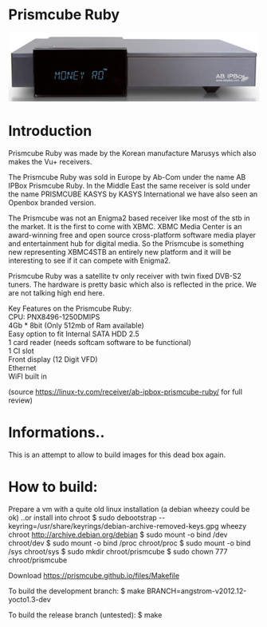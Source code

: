 # Prismcube Ruby

![image](/files/Prismcube-Ruby_front-625x171.jpg)

# Introduction
Prismcube Ruby was made by the Korean manufacture Marusys which also makes the Vu+ receivers.

The Prismcube Ruby was sold in Europe by Ab-Com under the name AB IPBox Prismcube Ruby. In the Middle East the same receiver is sold under the name PRISMCUBE KASYS by KASYS International we have also seen an Openbox branded version.

The Prismcube was not an Enigma2 based receiver like most of the stb in the market. It is the first to come with XBMC. XBMC Media Center is an award-winning free and open source cross-platform software media player and entertainment hub for digital media. So the Prismcube is something new representing XBMC4STB an entirely new platform and it will be interesting to see if it can compete with Enigma2.

Prismcube Ruby was a satellite tv only receiver with twin fixed DVB-S2 tuners. The hardware is pretty basic which also is reflected in the price. We are not talking high end here.

Key Features on the Prismcube Ruby:  
  CPU: PNX8496-1250DMIPS  
  4Gb * 8bit (Only 512mb of Ram available)  
  Easy option to fit Internal SATA HDD 2.5  
  1 card reader (needs softcam software to be functional)  
  1 CI slot  
  Front display (12 Digit VFD)  
  Ethernet  
  WiFI built in  

(source https://linux-tv.com/receiver/ab-ipbox-prismcube-ruby/ for full review)

# Informations..

This is an attempt to allow to build images for this dead box again.

# How to build:

Prepare a vm with a quite old linux installation (a debian wheezy could be ok) 
..or install into chroot
$ sudo debootstrap --keyring=/usr/share/keyrings/debian-archive-removed-keys.gpg wheezy chroot http://archive.debian.org/debian
$ sudo mount -o bind /dev chroot/dev
$ sudo mount -o bind /proc chroot/proc
$ sudo mount -o bind /sys chroot/sys
$ sudo mkdir chroot/prismcube
$ sudo chown  777 chroot/prismcube

Download https://prismcube.github.io/files/Makefile

To build the development branch:
$ make BRANCH=angstrom-v2012.12-yocto1.3-dev  

To build the release branch (untested):
$ make  



